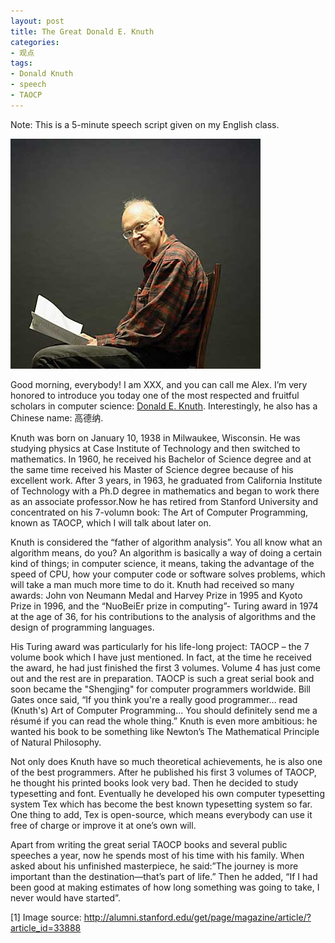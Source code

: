 ```yaml
---
layout: post
title: The Great Donald E. Knuth
categories: 
- 观点
tags: 
- Donald Knuth
- speech
- TAOCP
---
```


Note: This is a 5-minute speech script given on my English class.

![Donald Knuth\[1\]](/images/Donald-Knuth.jpg "Donald Knuth")

Good morning, everybody! I am XXX, and you can call me Alex. I’m very honored to introduce you today one of the most respected and fruitful scholars in computer science: [Donald E. Knuth](http://en.wikipedia.org/wiki/Donald_Knuth "Donald E. Knuth"). Interestingly, he also has a Chinese name: 高德纳.

Knuth was born on January 10, 1938 in Milwaukee, Wisconsin. He was studying physics at Case Institute of Technology and then switched to mathematics. In 1960, he received his Bachelor of Science degree and at the same time received his Master of Science degree because of his excellent work. After 3 years, in 1963, he graduated from California Institute of Technology with a Ph.D degree in mathematics and began to work there as an associate professor.Now he has retired from Stanford University and concentrated on his 7-volumn book: The Art of Computer Programming, known as TAOCP, which I will talk about later on.

Knuth is considered the “father of algorithm analysis”. You all know what an algorithm means, do you? An algorithm is basically a way of doing a certain kind of things; in computer science, it means, taking the advantage of the speed of CPU, how your computer code or software solves problems, which will take a man much more time to do it. Knuth had received so many awards: John von Neumann Medal and Harvey Prize in 1995 and Kyoto Prize in 1996, and the “NuoBeiEr prize in computing”- Turing award in 1974 at the age of 36, for his contributions to the analysis of algorithms and the design of programming languages. 

His Turing award was particularly for his life-long project: TAOCP – the 7 volume book which I have just mentioned. In fact, at the time he received the award, he had just finished the first 3 volumes. Volume 4 has just come out and the rest are in preparation. TAOCP is such a great serial book and soon became the "Shengjing" for computer programmers worldwide. Bill Gates once said, “If you think you're a really good programmer… read (Knuth's) Art of Computer Programming… You should definitely send me a résumé if you can read the whole thing.” Knuth is even more ambitious: he wanted his book to be something like Newton’s The Mathematical Principle of Natural Philosophy. 

Not only does Knuth have so much theoretical achievements, he is also one of the best programmers. After he published his first 3 volumes of TAOCP, he thought his printed books look very bad. Then he decided to study typesetting and font. Eventually he developed his own computer typesetting system Tex which has become the best known typesetting system so far. One thing to add, Tex is open-source, which means everybody can use it free of charge or improve it at one’s own will.

Apart from writing the great serial TAOCP books and several public speeches a year, now he spends most of his time with his family. When asked about his unfinished masterpiece, he said:”The journey is more important than the destination—that’s part of life.” Then he added, “If I had been good at making estimates of how long something was going to take, I never would have started”.

\[1\] Image source: http://alumni.stanford.edu/get/page/magazine/article/?article_id=33888
